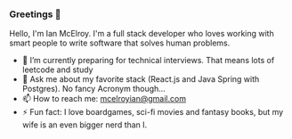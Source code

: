 ### Greetings 👋


Hello, I'm Ian McElroy. I'm a full stack developer who loves working with smart people to write software that solves human problems.

- 🔭 I’m currently preparing for technical interviews. That means lots of leetcode and study
- 💬 Ask me about my favorite stack (React.js and Java Spring with Postgres). No fancy Acronym though...
- 📫 How to reach me: mcelroyian@gmail.com
- ⚡ Fun fact: I love boardgames, sci-fi movies and fantasy books, but my wife is an even bigger nerd than I.
